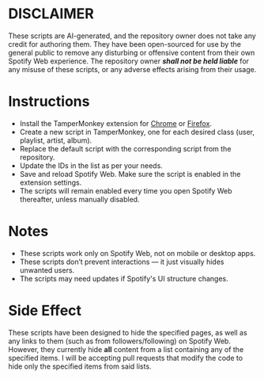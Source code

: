 # DISCLAIMER
These scripts are AI-generated, and the repository owner does not take any credit for authoring them. They have been open-sourced for use by the general public to remove any disturbing or offensive content from their own Spotify Web experience. The repository owner ***shall not be held liable*** for any misuse of these scripts, or any adverse effects arising from their usage.

# Instructions
- Install the TamperMonkey extension for [Chrome](https://chromewebstore.google.com/detail/tampermonkey/dhdgffkkebhmkfjojejmpbldmpobfkfo) or [Firefox](https://addons.mozilla.org/en-US/firefox/addon/tampermonkey/).
- Create a new script in TamperMonkey, one for each desired class (user, playlist, artist, album).
- Replace the default script with the corresponding script from the repository.
- Update the IDs in the list as per your needs.
- Save and reload Spotify Web. Make sure the script is enabled in the extension settings.
- The scripts will remain enabled every time you open Spotify Web thereafter, unless manually disabled.

# Notes
- These scripts work only on Spotify Web, not on mobile or desktop apps.
- These scripts don’t prevent interactions — it just visually hides unwanted users.
- The scripts may need updates if Spotify's UI structure changes.

# Side Effect
These scripts have been designed to hide the specified pages, as well as any links to them (such as from followers/following) on Spotify Web. However, they currently hide **all** content from a list containing any of the specified items. I will be accepting pull requests that modify the code to hide only the specified items from said lists.
